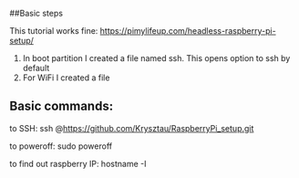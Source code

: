 ##Basic steps

This tutorial works fine:
https://pimylifeup.com/headless-raspberry-pi-setup/

1. In boot partition I created a file named ssh. This opens option to ssh by default
2. For WiFi I created a file 






## Basic commands:

to SSH:
ssh <username>@https://github.com/Krysztau/RaspberryPi_setup.git


to poweroff:
sudo poweroff

to find out raspberry IP:
hostname -I

